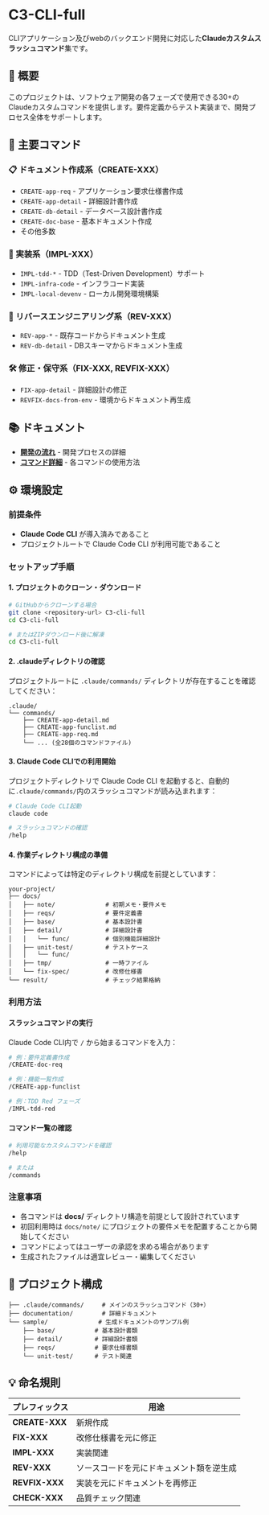 # C3-CLI-full

CLIアプリケーション及びwebのバックエンド開発に対応した**Claudeカスタムスラッシュコマンド**集です。

## 📖 概要

このプロジェクトは、ソフトウェア開発の各フェーズで使用できる30+のClaudeカスタムコマンドを提供します。要件定義からテスト実装まで、開発プロセス全体をサポートします。

## 🚀 主要コマンド

### 📋 ドキュメント作成系（CREATE-XXX）
- `CREATE-app-req` - アプリケーション要求仕様書作成
- `CREATE-app-detail` - 詳細設計書作成
- `CREATE-db-detail` - データベース設計書作成
- `CREATE-doc-base` - 基本ドキュメント作成
- その他多数

### 🔧 実装系（IMPL-XXX）
- `IMPL-tdd-*` - TDD（Test-Driven Development）サポート
- `IMPL-infra-code` - インフラコード実装
- `IMPL-local-devenv` - ローカル開発環境構築

### 🔄 リバースエンジニアリング系（REV-XXX）
- `REV-app-*` - 既存コードからドキュメント生成
- `REV-db-detail` - DBスキーマからドキュメント生成

### 🛠️ 修正・保守系（FIX-XXX, REVFIX-XXX）
- `FIX-app-detail` - 詳細設計の修正
- `REVFIX-docs-from-env` - 環境からドキュメント再生成

## 📚 ドキュメント

- **[開発の流れ](documentation/dev-flow.md)** - 開発プロセスの詳細
- **[コマンド詳細](documentation/commands.md)** - 各コマンドの使用方法

## ⚙️ 環境設定

### 前提条件

- **Claude Code CLI** が導入済みであること
- プロジェクトルートで Claude Code CLI が利用可能であること

### セットアップ手順

#### 1. プロジェクトのクローン・ダウンロード

```bash
# GitHubからクローンする場合
git clone <repository-url> C3-cli-full
cd C3-cli-full

# またはZIPダウンロード後に解凍
cd C3-cli-full
```

#### 2. .claudeディレクトリの確認

プロジェクトルートに `.claude/commands/` ディレクトリが存在することを確認してください：

```
.claude/
└── commands/
    ├── CREATE-app-detail.md
    ├── CREATE-app-funclist.md
    ├── CREATE-app-req.md
    └── ... (全28個のコマンドファイル)
```

#### 3. Claude Code CLIでの利用開始

プロジェクトディレクトリで Claude Code CLI を起動すると、自動的に`.claude/commands/`内のスラッシュコマンドが読み込まれます：

```bash
# Claude Code CLI起動
claude code

# スラッシュコマンドの確認
/help
```

#### 4. 作業ディレクトリ構成の準備

コマンドによっては特定のディレクトリ構成を前提としています：

```
your-project/
├── docs/
│   ├── note/              # 初期メモ・要件メモ
│   ├── reqs/              # 要件定義書
│   ├── base/              # 基本設計書
│   ├── detail/            # 詳細設計書
│   │   └── func/          # 個別機能詳細設計
│   ├── unit-test/         # テストケース
│   │   └── func/          
│   ├── tmp/               # 一時ファイル
│   └── fix-spec/          # 改修仕様書
└── result/                # チェック結果格納
```

### 利用方法

#### スラッシュコマンドの実行

Claude Code CLI内で `/` から始まるコマンドを入力：

```bash
# 例：要件定義書作成
/CREATE-doc-req

# 例：機能一覧作成  
/CREATE-app-funclist

# 例：TDD Red フェーズ
/IMPL-tdd-red
```

#### コマンド一覧の確認

```bash
# 利用可能なカスタムコマンドを確認
/help

# または
/commands
```

### 注意事項

- 各コマンドは **docs/** ディレクトリ構造を前提として設計されています
- 初回利用時は `docs/note/` にプロジェクトの要件メモを配置することから開始してください
- コマンドによってはユーザーの承認を求める場合があります
- 生成されたファイルは適宜レビュー・編集してください

## 📁 プロジェクト構成

```
├── .claude/commands/     # メインのスラッシュコマンド（30+）
├── documentation/        # 詳細ドキュメント
└── sample/              # 生成ドキュメントのサンプル例
    ├── base/           # 基本設計書類
    ├── detail/         # 詳細設計書類
    ├── reqs/           # 要求仕様書類
    └── unit-test/      # テスト関連
```

## 💡 命名規則

| プレフィックス | 用途 |
|---|---|
| **CREATE-XXX** | 新規作成 |
| **FIX-XXX** | 改修仕様書を元に修正 |
| **IMPL-XXX** | 実装関連 |
| **REV-XXX** | ソースコードを元にドキュメント類を逆生成 |
| **REVFIX-XXX** | 実装を元にドキュメントを再修正 |
| **CHECK-XXX** | 品質チェック関連 |
